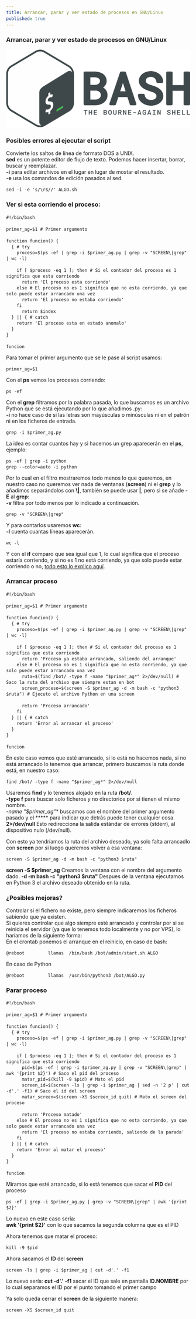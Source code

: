 ```yaml
---
title: Arrancar, parar y ver estado de procesos en GNU/Linux
published: true
---
```


### [](#header-1)Arrancar, parar y ver estado de procesos en GNU/Linux

![](../assets/bash-logo.png)

### [](#header-3)Posibles errores al ejecutar el script

Convierte los saltos de línea de formato DOS a UNIX.  
**sed** es un potente editor de flujo de texto. Podemos hacer insertar, borrar, buscar y reemplazar.  
**-i** para editar archivos en el lugar en lugar de mostar el resultado.  
**-e** usa los comandos de edición pasados al sed.
```
sed -i -e 's/\r$//' ALGO.sh
```

### [](#header-3)Ver si esta corriendo el proceso:

```
#!/bin/bash

primer_ag=$1 # Primer argumento

function funcion() {
  { # try
    proceso=$(ps -ef | grep -i $primer_ag.py | grep -v "SCREEN\|grep" | wc -l)

    if [ $proceso -eq 1 ]; then # Si el contador del proceso es 1 significa que esta corriendo
      return 'El proceso esta corriendo'
    else # El proceso no es 1 significa que no esta corriendo, ya que solo puede estar arrancado una vez
      return 'El proceso no estaba corriendo'
    fi
      return $index
  } || { # catch
    return 'El proceso esta en estado anomalo'
  }
}

funcion
```

Para tomar el primer argumento que se le pase al script usamos:
```
primer_ag=$1
```

Con el **ps** vemos los procesos corriendo:
```
ps -ef
```

Con el **grep** filtramos por la palabra pasada, lo que buscamos es un archivo Python que se está ejecutando por lo que añadimos .py:  
**-i** no hace caso de si las letras son mayúsculas o minúsculas ni en el patrón ni en los ficheros de entrada.
```
grep -i $primer_ag.py
```

La idea es contar cuantos hay y si hacemos un grep aparecerán en el **ps**, ejemplo:
```
ps -ef | grep -i python
grep --color=auto -i python
```

Por lo cual en el filtro mostraremos todo menos lo que queremos, en nuestro caso no queremos ver nada de ventanas (**screen**) ni el **grep** y lo añadimos separándolos con **\\|**, también se puede usar **|**, pero si se añade **-E** al **grep**:  
**-v** filtra por todo menos por lo indicado a continuación.
```
grep -v "SCREEN\|grep"
```

Y para contarlos usaremos **wc**:  
**-l** cuenta cuantas líneas aparecerán.
```
wc -l
```

Y con el **if** comparo que sea igual que 1, lo cual significa que el proceso estaría corriendo, y si no es 1 no está corriendo, ya que solo puede estar corriendo o no, [todo esto lo explico aquí](./Bash-Comparaciones).

### [](#header-3)Arrancar proceso

```
#!/bin/bash

primer_ag=$1 # Primer argumento

function funcion() {
  { # try
    proceso=$(ps -ef | grep -i $primer_ag.py | grep -v "SCREEN\|grep" | wc -l)

    if [ $proceso -eq 1 ]; then # Si el contador del proceso es 1 significa que esta corriendo
      return 'Proceso ya estaba arrancado, saliendo del arranque'
    else # El proceso no es 1 significa que no esta corriendo, ya que solo puede estar arrancado una vez
      ruta=$(find /bot/ -type f -name "$primer_ag*" 2>/dev/null) # Saco la ruta del archivo que siempre estan en bot
      screen_proceso=$(screen -S $primer_ag -d -m bash -c "python3 $ruta") # Ejecuto el archivo Python en una screen

      return 'Proceso arrancado'
    fi
  } || { # catch
    return 'Error al arrancar el proceso'
  }
}

funcion
```

En este caso vemos que esté arrancado, si lo está no hacemos nada, si no está arrancado lo tenemos que arrancar, primero buscamos la ruta donde está, en nuestro caso:
```
find /bot/ -type f -name "$primer_ag*" 2>/dev/null
```
Usaremos **find** y lo tenemos alojado en la ruta **/bot/**.  
**-type f** para buscar solo ficheros y no directorios por si tienen el mismo nombre.  
**-name "$primer_ag*"** buscamos con el nombre del primer argumento pasado y el ***** para indicar que detrás puede tener cualquier cosa.  
**2>/dev/null** Esto redirecciona la salida estándar de errores (stderr), al dispositivo nulo (/dev/null).

Con esto ya tendríamos la ruta del archivo deseado, ya solo falta arrancadlo con **screen** por si luego queremos volver a esa ventana:
```
screen -S $primer_ag -d -m bash -c "python3 $ruta"
```
**screen -S $primer_ag** Creamos la ventana con el nombre del argumento dado.
**-d -m bash -c "python3 $ruta"** Despues de la ventana ejecutamos en Python 3 el archivo deseado obtenido en la ruta.

### [](#header-5)¿Posibles mejoras?  
Controlar si el fichero no existe, pero siempre indicaremos los ficheros sabiendo que ya existen.  
Si quieres controlar que algo siempre esté arrancado y controlar por si se reinicia el servidor (ya que lo tenemos todo localmente y no por VPS), lo haríamos de la siguiente forma:  
En el crontab ponemos el arranque en el reinicio, en caso de bash:
```
@reboot         llamas  /bin/bash /bot/admin/start.sh ALGO
```
En caso de Python
```
@reboot         llamas  /usr/bin/python3 /bot/ALGO.py
```

### [](#header-3)Parar proceso

```
#!/bin/bash

primer_ag=$1 # Primer argumento

function funcion() {
  { # try
    proceso=$(ps -ef | grep -i $primer_ag.py | grep -v "SCREEN\|grep" | wc -l)

    if [ $proceso -eq 1 ]; then # Si el contador del proceso es 1 significa que esta corriendo
      pid=$(ps -ef | grep -i $primer_ag.py | grep -v "SCREEN\|grep" | awk '{print $2}') # Saco el pid del proceso
      matar_pid=$(kill -9 $pid) # Mato el pid
      screen_id=$(screen -ls | grep -i $primer_ag | sed -n '2 p' | cut -d'.' -f1) # Saco el id del screen
      matar_screen=$(screen -XS $screen_id quit) # Mato el screen del proceso

      return 'Proceso matado'
    else # El proceso no es 1 significa que no esta corriendo, ya que solo puede estar arrancado una vez
      return 'El proceso no estaba corriendo, saliendo de la parada'
    fi
  } || { # catch
    return 'Error al matar el proceso'
  }
}

funcion
```

Miramos que esté arrancado, si lo está tenemos que sacar el **PID** del proceso
```
ps -ef | grep -i $primer_ag.py | grep -v "SCREEN\|grep" | awk '{print $2}'
```
Lo nuevo en este caso sería:  
**awk '{print $2}'** con lo que sacamos la segunda columna que es el PID

Ahora tenemos que matar el proceso:
```
kill -9 $pid
```

Ahora sacamos el **ID** del **screen**
```
screen -ls | grep -i $primer_ag | cut -d'.' -f1
```
Lo nuevo sería:
**cut -d'.' -f1** sacar el ID que sale en pantalla **ID.NOMBRE** por lo cual separamos el ID por el punto tomando el primer campo

Ya solo queda cerrar el **screen** de la siguiente manera:
```
screen -XS $screen_id quit
```
